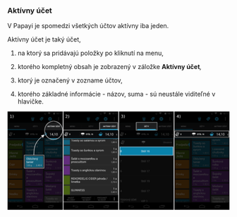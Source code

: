 ### Aktívny účet

V Papayi je spomedzi všetkých účtov aktívny iba jeden.

Aktívny účet je taký účet,

1. na ktorý sa pridávajú položky po kliknutí na menu,

2. ktorého kompletný obsah je zobrazený v záložke **Aktívny účet**_,_

3. ktorý je označený v zozname účtov,

4. ktorého základné informácie - názov, suma - sú neustále viditeľné v hlavičke.


![](/assets/Aktivny_ucet.png)
